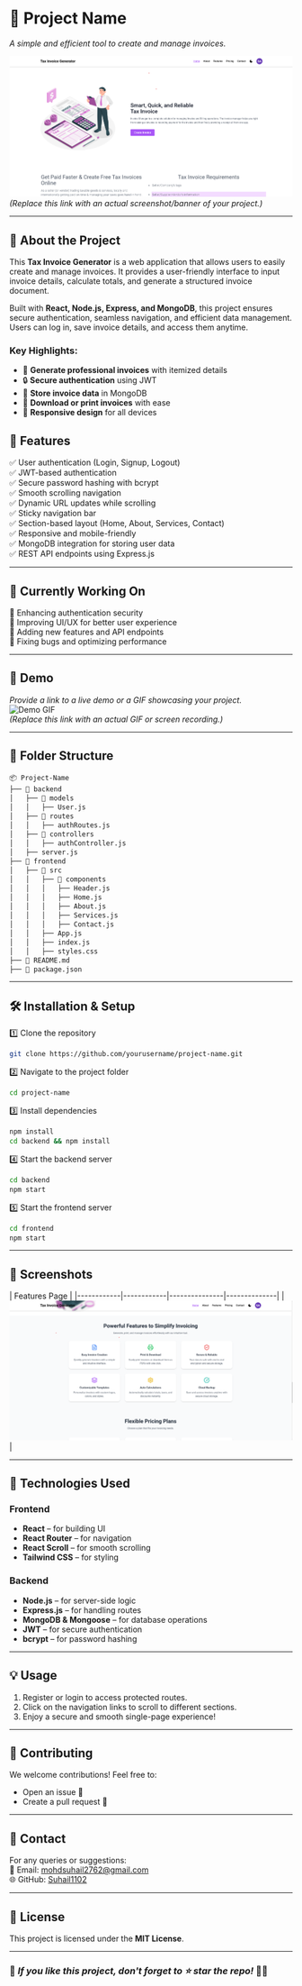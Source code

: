 # 📌 Project Name
_A simple and efficient tool to create and manage invoices._

![Project Banner](/Frontend/src/assets/taxinvoice.png)
*(Replace this link with an actual screenshot/banner of your project.)*

---
## 📑 About the Project
This **Tax Invoice Generator** is a web application that allows users to easily create and manage invoices. It provides a user-friendly interface to input invoice details, calculate totals, and generate a structured invoice document.

Built with **React, Node.js, Express, and MongoDB**, this project ensures secure authentication, seamless navigation, and efficient data management. Users can log in, save invoice details, and access them anytime.

### Key Highlights:
- 📝 **Generate professional invoices** with itemized details  
- 🔒 **Secure authentication** using JWT  
- 📜 **Store invoice data** in MongoDB  
- 📄 **Download or print invoices** with ease  
- 📱 **Responsive design** for all devices  


## 🚀 Features
✅ User authentication (Login, Signup, Logout)  
✅ JWT-based authentication  
✅ Secure password hashing with bcrypt  
✅ Smooth scrolling navigation  
✅ Dynamic URL updates while scrolling  
✅ Sticky navigation bar  
✅ Section-based layout (Home, About, Services, Contact)  
✅ Responsive and mobile-friendly  
✅ MongoDB integration for storing user data  
✅ REST API endpoints using Express.js  

---

## 🚧 Currently Working On
🔹 Enhancing authentication security  
🔹 Improving UI/UX for better user experience  
🔹 Adding new features and API endpoints  
🔹 Fixing bugs and optimizing performance  

---

## 🎥 Demo
_Provide a link to a live demo or a GIF showcasing your project._  
![Demo GIF](https://via.placeholder.com/800x400?text=Demo+GIF)  
*(Replace this link with an actual GIF or screen recording.)*  

---

## 📂 Folder Structure
```
📦 Project-Name
├── 📂 backend
│   ├── 📂 models
│   │   ├── User.js
│   ├── 📂 routes
│   │   ├── authRoutes.js
│   ├── 📂 controllers
│   │   ├── authController.js
│   ├── server.js
├── 📂 frontend
│   ├── 📂 src
│   │   ├── 📂 components
│   │   │   ├── Header.js
│   │   │   ├── Home.js
│   │   │   ├── About.js
│   │   │   ├── Services.js
│   │   │   ├── Contact.js
│   │   ├── App.js
│   │   ├── index.js
│   │   ├── styles.css
├── 📜 README.md
├── 📜 package.json
```

---

## 🛠️ Installation & Setup

1️⃣ Clone the repository  
```sh
git clone https://github.com/yourusername/project-name.git
```

2️⃣ Navigate to the project folder  
```sh
cd project-name
```

3️⃣ Install dependencies  
```sh
npm install
cd backend && npm install
```

4️⃣ Start the backend server  
```sh
cd backend
npm start
```

5️⃣ Start the frontend server  
```sh
cd frontend
npm start
```

---

## 📸 Screenshots
| Features Page  | 
|------------|------------|---------------|--------------|
| ![Features](/Frontend/src/assets/features.png) |

---

## 🔗 Technologies Used
### Frontend
- **React** – for building UI  
- **React Router** – for navigation  
- **React Scroll** – for smooth scrolling  
- **Tailwind CSS** – for styling  

### Backend
- **Node.js** – for server-side logic  
- **Express.js** – for handling routes  
- **MongoDB & Mongoose** – for database operations  
- **JWT** – for secure authentication  
- **bcrypt** – for password hashing  

---

## 💡 Usage
1. Register or login to access protected routes.
2. Click on the navigation links to scroll to different sections.
3. Enjoy a secure and smooth single-page experience!

---

## 💙 Contributing
We welcome contributions! Feel free to:
- Open an issue 🔧  
- Create a pull request 🚀  

---

## 📧 Contact
For any queries or suggestions:  
📩 Email: mohdsuhail2762@gmail.com  
🌐 GitHub: [Suhail1102](https://github.com/Suhail1102)  

---

## 📜 License
This project is licensed under the **MIT License**.  

---

### 🎯 *If you like this project, don't forget to ⭐ star the repo!* 🚀✨

